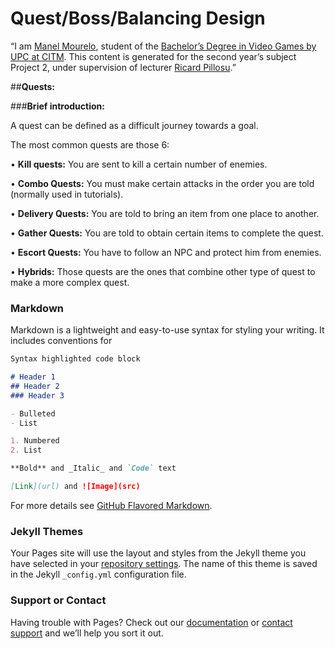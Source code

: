 # Quest/Boss/Balancing Design

“I am [Manel Mourelo](https://www.linkedin.com/in/manel-mourelo-montero-b6011415a/), student of the [Bachelor’s Degree in Video Games by UPC at CITM](https://www.citm.upc.edu/ing/estudis/graus-videojocs/). This content is generated for the second year’s subject Project 2, under supervision of lecturer [Ricard Pillosu](https://es.linkedin.com/in/ricardpillosu).”

##**Quests:**

###**Brief introduction:**

A quest can be defined as a difficult journey towards a goal.

The most common quests are those 6:

•	**Kill quests:** You are sent to kill a certain number of enemies.

•	**Combo Quests:** You must make certain attacks in the order you are told (normally used in tutorials).

•	**Delivery Quests:** You are told to bring an item from one place to another.

•	**Gather Quests:** You are told to obtain certain items to complete the quest.

•	**Escort Quests:** You have to follow an NPC and protect him from enemies.

•	**Hybrids:** Those quests are the ones that combine other type of quest to make a more complex quest.


### Markdown

Markdown is a lightweight and easy-to-use syntax for styling your writing. It includes conventions for

```markdown
Syntax highlighted code block

# Header 1
## Header 2
### Header 3

- Bulleted
- List

1. Numbered
2. List

**Bold** and _Italic_ and `Code` text

[Link](url) and ![Image](src)
```

For more details see [GitHub Flavored Markdown](https://guides.github.com/features/mastering-markdown/).

### Jekyll Themes

Your Pages site will use the layout and styles from the Jekyll theme you have selected in your [repository settings](https://github.com/manelmourelo/Quest-Boss-Balancing-Design/settings). The name of this theme is saved in the Jekyll `_config.yml` configuration file.

### Support or Contact

Having trouble with Pages? Check out our [documentation](https://help.github.com/categories/github-pages-basics/) or [contact support](https://github.com/contact) and we’ll help you sort it out.
